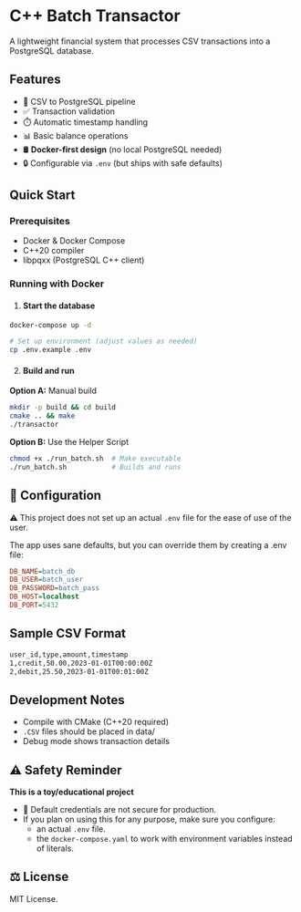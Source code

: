 # C++ Batch Transactor

A lightweight financial system that processes CSV transactions into a PostgreSQL database.

## Features
- 🚀 CSV to PostgreSQL pipeline
- ✅ Transaction validation
- ⏱️ Automatic timestamp handling
- 📊 Basic balance operations
- 🛢️ **Docker-first design** (no local PostgreSQL needed)
- 🔒 Configurable via `.env` (but ships with safe defaults)


## Quick Start

### Prerequisites
- Docker & Docker Compose
- C++20 compiler
- libpqxx (PostgreSQL C++ client)

### Running with Docker
1. #### Start the database
```bash
docker-compose up -d

# Set up environment (adjust values as needed)
cp .env.example .env
```
2. #### Build and run

**Option A:** Manual build
``` bash
mkdir -p build && cd build
cmake .. && make
./transactor
```

**Option B:** Use the Helper Script

```bash
chmod +x ./run_batch.sh  # Make executable
./run_batch.sh           # Builds and runs
```

## 🔧 Configuration

⚠️ This project does not set up an actual `.env` file  for the ease of use of the user.

The app uses sane defaults, but you can override them by creating a .env file:
```ini
DB_NAME=batch_db
DB_USER=batch_user
DB_PASSWORD=batch_pass
DB_HOST=localhost
DB_PORT=5432
```

## Sample CSV Format

``` bash
user_id,type,amount,timestamp
1,credit,50.00,2023-01-01T00:00:00Z
2,debit,25.50,2023-01-01T00:01:00Z
```
## Development Notes

- Compile with CMake (C++20 required)
- `.CSV` files should be placed in data/
- Debug mode shows transaction details

## ⚠️ Safety Reminder

**This is a toy/educational project**

- 🔐 Default credentials are not secure for production.
- If you plan on using this for any purpose, make sure you configure:
    - an actual `.env` file.
    - the `docker-compose.yaml` to work with environment variables instead of literals.
## ⚖️ License
MIT License.
